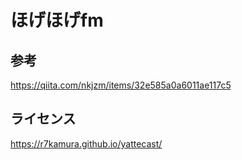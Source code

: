 # ほげほげfm

## 参考
https://qiita.com/nkjzm/items/32e585a0a6011ae117c5

## ライセンス
https://r7kamura.github.io/yattecast/
